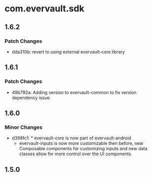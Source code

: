 # com.evervault.sdk

## 1.6.2

### Patch Changes

- dda310b: revert to using external evervault-core library

## 1.6.1

### Patch Changes

- 49b792a: Adding version to evervault-common to fix version dependency issue.

## 1.6.0

### Minor Changes

- d398fc1: \* evervault-core is now part of evervault-android
  - evervault-inputs is now more customizable then before, new Composable components for customizing inputs and new data classes
    allow for more control over the UI components.

## 1.5.0
